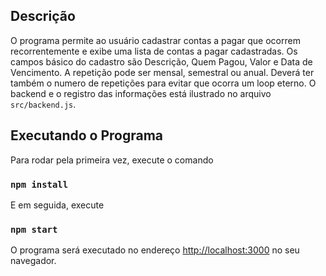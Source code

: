 ## Descrição

O programa permite ao usuário cadastrar contas a pagar que ocorrem recorrentemente e exibe uma lista de contas a pagar cadastradas. Os campos básico do cadastro são Descrição, Quem Pagou, Valor e Data de Vencimento. A repetição pode ser mensal, semestral ou anual. Deverá ter também o numero de repetições para evitar que ocorra um loop eterno. O backend e o registro das informações está ilustrado no arquivo `src/backend.js`.

## Executando o Programa

Para rodar pela primeira vez, execute o comando

### `npm install`

E em seguida, execute

### `npm start`

O programa será executado no endereço [http://localhost:3000](http://localhost:3000) no seu navegador.
